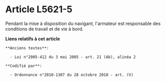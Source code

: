 # Article L5621-5

Pendant la mise à disposition du navigant, l'armateur est responsable des conditions de travail et de vie à bord.

**Liens relatifs à cet article**

	**Anciens textes**:

	  - Loi n°2005-412 du 3 mai 2005 - art. 21 (Ab), alinéa 2

	**Codifié par**:

	  - Ordonnance n°2010-1307 du 28 octobre 2010 - art. (V)
